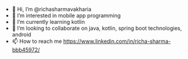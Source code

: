 - 👋 Hi, I’m @richasharmavakharia
- 👀 I’m interested in mobile app programming
- 🌱 I’m currently learning kotlin
- 💞️ I’m looking to collaborate on java, kotlin, spring boot technologies, android
- 📫 How to reach me https://www.linkedin.com/in/richa-sharma-bbb45972/

<!---
richasharmavakharia/richasharmavakharia is a ✨ special ✨ repository because its `README.md` (this file) appears on your GitHub profile.
You can click the Preview link to take a look at your changes.
--->
